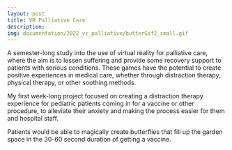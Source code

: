 ```yaml
---
layout: post
title: VR Palliative Care
description:
img: documentation/2022_vr_palliative/butterGif2_small.gif
---
```


A semester-long study into the use of virtual reality for palliative care, where the aim is to lessen suffering and provide some recovery support to patients with serious conditions. These games have the potential to create positive experiences in medical care, whether through distraction therapy, physical therapy, or other soothing methods.

<!-- insert embedded vid here -->

My first week-long project focused on creating a distraction therapy experience for pediatric patients coming in for a vaccine or other procedure, to alleviate their anxiety and making the process easier for them and hospital staff.

Patients would be able to magically create butterflies that fill up the garden space in the 30-60 second duration of getting a vaccine.

<div class="img_row">
	<img class="col one" src="{{ site.baseurl }}/documentation/2022_vr_palliative/butter1.jpeg" alt=""/>
	<img class="col one" src="{{ site.baseurl }}/documentation/2022_vr_palliative/butter2.png" alt=""/>
</div>


<div class="img_row">
	<img class="col one" src="{{ site.baseurl }}/documentation/2022_vr_palliative/butter3.png" alt=""/>
	<img class="col one" src="{{ site.baseurl }}/documentation/2022_vr_palliative/butter4.jpeg" alt=""/>
</div>